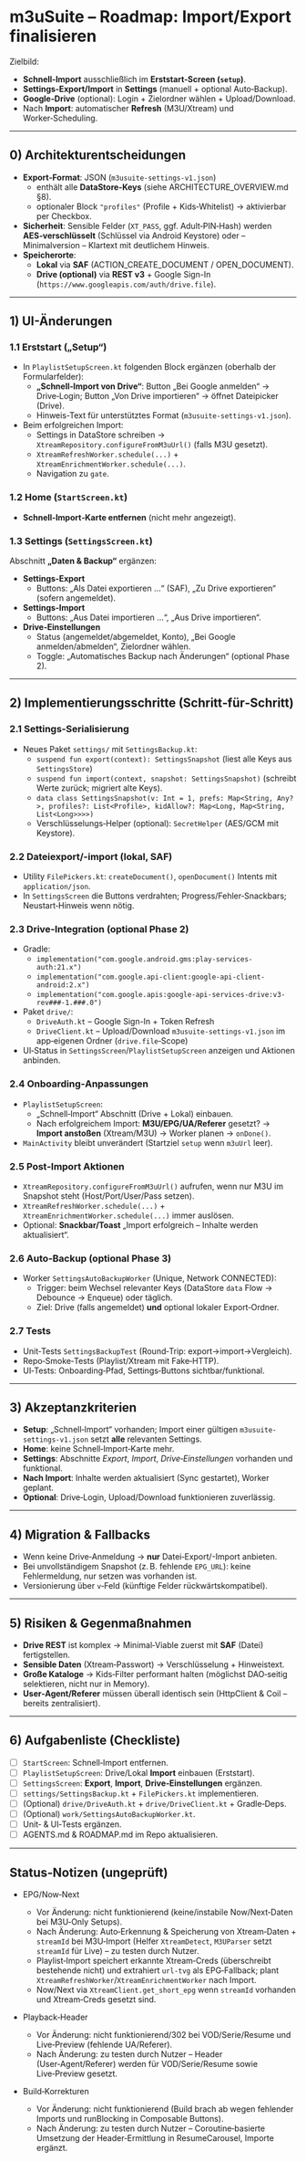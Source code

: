 #
# m3uSuite – **Roadmap: Import/Export finalisieren**

Zielbild:
- **Schnell‑Import** ausschließlich im **Erststart‑Screen (`setup`)**.
- **Settings‑Export/Import** in **Settings** (manuell + optional Auto‑Backup).
- **Google‑Drive** (optional): Login + Zielordner wählen + Upload/Download.
- Nach **Import**: automatischer **Refresh** (M3U/Xtream) und Worker‑Scheduling.

---

## 0) Architekturentscheidungen

- **Export‑Format**: JSON (`m3usuite-settings-v1.json`)  
  - enthält alle **DataStore‑Keys** (siehe ARCHITECTURE_OVERVIEW.md §8).  
  - optionaler Block `"profiles"` (Profile + Kids‑Whitelist) → aktivierbar per Checkbox.
- **Sicherheit**: Sensible Felder (`XT_PASS`, ggf. Adult‑PIN‑Hash) werden **AES‑verschlüsselt** (Schlüssel via Android Keystore) oder – Minimalversion – Klartext mit deutlichem Hinweis.
- **Speicherorte**:
  - **Lokal** via **SAF** (ACTION_CREATE_DOCUMENT / OPEN_DOCUMENT).
  - **Drive (optional)** via **REST v3** + Google Sign-In (`https://www.googleapis.com/auth/drive.file`).

---

## 1) UI-Änderungen

### 1.1 Erststart („Setup“)
- In `PlaylistSetupScreen.kt` folgenden Block ergänzen (oberhalb der Formularfelder):
  - **„Schnell‑Import von Drive“**: Button „Bei Google anmelden“ → Drive‑Login; Button „Von Drive importieren“ → öffnet Dateipicker (Drive).
  - Hinweis-Text für unterstütztes Format (`m3usuite-settings-v1.json`).
- Beim erfolgreichen Import:
  - Settings in DataStore schreiben → `XtreamRepository.configureFromM3uUrl()` (falls M3U gesetzt).  
  - `XtreamRefreshWorker.schedule(...)` + `XtreamEnrichmentWorker.schedule(...)`.  
  - Navigation zu `gate`.

### 1.2 Home (`StartScreen.kt`)
- **Schnell‑Import‑Karte entfernen** (nicht mehr angezeigt).

### 1.3 Settings (`SettingsScreen.kt`)
Abschnitt **„Daten & Backup“** ergänzen:
- **Settings‑Export**  
  - Buttons: „Als Datei exportieren …“ (SAF), „Zu Drive exportieren“ (sofern angemeldet).
- **Settings‑Import**  
  - Buttons: „Aus Datei importieren …“, „Aus Drive importieren“.
- **Drive‑Einstellungen**  
  - Status (angemeldet/abgemeldet, Konto), „Bei Google anmelden/abmelden“, Zielordner wählen.  
  - Toggle: „Automatisches Backup nach Änderungen“ (optional Phase 2).

---

## 2) Implementierungsschritte (Schritt‑für‑Schritt)

### 2.1 Settings‑Serialisierung
- Neues Paket `settings/` mit `SettingsBackup.kt`:
  - `suspend fun export(context): SettingsSnapshot` (liest alle Keys aus `SettingsStore`)
  - `suspend fun import(context, snapshot: SettingsSnapshot)` (schreibt Werte zurück; migriert alte Keys).
  - `data class SettingsSnapshot(v: Int = 1, prefs: Map<String, Any?>, profiles?: List<Profile>, kidAllow?: Map<Long, Map<String, List<Long>>>>)`
  - Verschlüsselungs‑Helper (optional): `SecretHelper` (AES/GCM mit Keystore).

### 2.2 Dateiexport/-import (lokal, SAF)
- Utility `FilePickers.kt`: `createDocument()`, `openDocument()` Intents mit `application/json`.
- In `SettingsScreen` die Buttons verdrahten; Progress/Fehler‑Snackbars; Neustart‑Hinweis wenn nötig.

### 2.3 Drive‑Integration (optional Phase 2)
- Gradle:
  - `implementation("com.google.android.gms:play-services-auth:21.x")`
  - `implementation("com.google.api-client:google-api-client-android:2.x")`
  - `implementation("com.google.apis:google-api-services-drive:v3-rev###-1.###.0")`
- Paket `drive/`:
  - `DriveAuth.kt` – Google Sign-In + Token Refresh
  - `DriveClient.kt` – Upload/Download `m3usuite-settings-v1.json` im app‑eigenen Ordner (`drive.file`‑Scope)
- UI‑Status in `SettingsScreen`/`PlaylistSetupScreen` anzeigen und Aktionen anbinden.

### 2.4 Onboarding‑Anpassungen
- `PlaylistSetupScreen`:
  - „Schnell‑Import“ Abschnitt (Drive + Lokal) einbauen.
  - Nach erfolgreichem Import: **M3U/EPG/UA/Referer** gesetzt? → **Import anstoßen** (Xtream/M3U) → Worker planen → `onDone()`.
- `MainActivity` bleibt unverändert (Startziel `setup` wenn `m3uUrl` leer).

### 2.5 Post‑Import Aktionen
- `XtreamRepository.configureFromM3uUrl()` aufrufen, wenn nur M3U im Snapshot steht (Host/Port/User/Pass setzen).
- `XtreamRefreshWorker.schedule(...)` + `XtreamEnrichmentWorker.schedule(...)` immer auslösen.
- Optional: **Snackbar/Toast** „Import erfolgreich – Inhalte werden aktualisiert“.

### 2.6 Auto‑Backup (optional Phase 3)
- Worker `SettingsAutoBackupWorker` (Unique, Network CONNECTED):
  - Trigger: beim Wechsel relevanter Keys (DataStore `data` Flow → Debounce → Enqueue) oder täglich.
  - Ziel: Drive (falls angemeldet) **und** optional lokaler Export‑Ordner.

### 2.7 Tests
- Unit‑Tests `SettingsBackupTest` (Round‑Trip: export→import→Vergleich).
- Repo‑Smoke‑Tests (Playlist/Xtream mit Fake‑HTTP).
- UI‑Tests: Onboarding‑Pfad, Settings‑Buttons sichtbar/funktional.

---

## 3) Akzeptanzkriterien

- **Setup**: „Schnell‑Import“ vorhanden; Import einer gültigen `m3usuite-settings-v1.json` setzt **alle** relevanten Settings.
- **Home**: keine Schnell‑Import‑Karte mehr.
- **Settings**: Abschnitte *Export*, *Import*, *Drive‑Einstellungen* vorhanden und funktional.
- **Nach Import**: Inhalte werden aktualisiert (Sync gestartet), Worker geplant.
- **Optional**: Drive‑Login, Upload/Download funktionieren zuverlässig.

---

## 4) Migration & Fallbacks

- Wenn keine Drive‑Anmeldung → **nur** Datei‑Export/-Import anbieten.
- Bei unvollständigem Snapshot (z. B. fehlende `EPG_URL`): keine Fehlermeldung, nur setzen was vorhanden ist.
- Versionierung über `v`‑Feld (künftige Felder rückwärtskompatibel).

---

## 5) Risiken & Gegenmaßnahmen

- **Drive REST** ist komplex → Minimal‑Viable zuerst mit **SAF** (Datei) fertigstellen.
- **Sensible Daten** (Xtream‑Passwort) → Verschlüsselung + Hinweistext.
- **Große Kataloge** → Kids‑Filter performant halten (möglichst DAO‑seitig selektieren, nicht nur in Memory).
- **User‑Agent/Referer** müssen überall identisch sein (HttpClient & Coil – bereits zentralisiert).

---

## 6) Aufgabenliste (Checkliste)

- [ ] `StartScreen`: Schnell‑Import entfernen.
- [ ] `PlaylistSetupScreen`: Drive/Lokal **Import** einbauen (Erststart).
- [ ] `SettingsScreen`: **Export**, **Import**, **Drive‑Einstellungen** ergänzen.
- [ ] `settings/SettingsBackup.kt` + `FilePickers.kt` implementieren.
- [ ] (Optional) `drive/DriveAuth.kt` + `drive/DriveClient.kt` + Gradle‑Deps.
- [ ] (Optional) `work/SettingsAutoBackupWorker.kt`.
- [ ] Unit‑ & UI‑Tests ergänzen.
- [ ] AGENTS.md & ROADMAP.md im Repo aktualisieren.
 
---

## Status‑Notizen (ungeprüft)

- EPG/Now‑Next
  - Vor Änderung: nicht funktionierend (keine/instabile Now/Next‑Daten bei M3U‑Only Setups).
  - Nach Änderung: Auto‑Erkennung & Speicherung von Xtream‑Daten + `streamId` bei M3U‑Import (Helfer `XtreamDetect`, `M3UParser` setzt `streamId` für Live) – zu testen durch Nutzer.
  - Playlist‑Import speichert erkannte Xtream‑Creds (überschreibt bestehende nicht) und extrahiert `url-tvg` als EPG‑Fallback; plant `XtreamRefreshWorker`/`XtreamEnrichmentWorker` nach Import.
  - Now/Next via `XtreamClient.get_short_epg` wenn `streamId` vorhanden und Xtream‑Creds gesetzt sind.

- Playback‑Header
  - Vor Änderung: nicht funktionierend/302 bei VOD/Serie/Resume und Live‑Preview (fehlende UA/Referer).
  - Nach Änderung: zu testen durch Nutzer – Header (User‑Agent/Referer) werden für VOD/Serie/Resume sowie Live‑Preview gesetzt.

- Build‑Korrekturen
  - Vor Änderung: nicht funktionierend (Build brach ab wegen fehlender Imports und runBlocking in Composable Buttons).
  - Nach Änderung: zu testen durch Nutzer – Coroutine‑basierte Umsetzung der Header‑Ermittlung in ResumeCarousel, Importe ergänzt.
